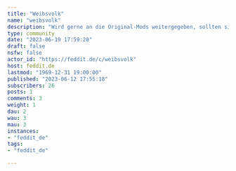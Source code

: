 ```yaml
---
title: "Weibsvolk" 
name: "weibsvolk"
description: "Wird gerne an die Original-Mods weitergegeben, sollten sie sich zu einem Wechsel entschließen :) "
type: community
date: "2023-06-19 17:59:28"
draft: false
nsfw: false
actor_id: "https://feddit.de/c/weibsvolk"
host: feddit.de
lastmod: "1969-12-31 19:00:00"
published: "2023-06-12 17:55:18"
subscribers: 26
posts: 1
comments: 3
weight: 1
dau: 2
wau: 3
mau: 3
instances:
- "feddit_de"
tags: 
- "feddit_de"

---
```

